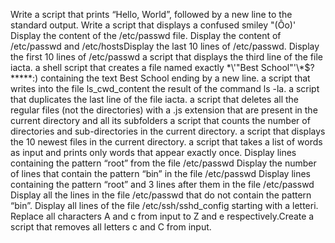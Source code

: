 Write a script that prints “Hello, World”, followed by a new line to the standard output.
Write a script that displays a confused smiley "(Ôo)'
Display the content of the /etc/passwd file.
Display the content of /etc/passwd and /etc/hostsDisplay the last 10 lines of /etc/passwd. 
Display the first 10 lines of /etc/passwd 
a script that displays the third line of the file iacta.
a shell script that creates a file named exactly \*\\'"Best School"\'\\*$\?\*\*\*\*\*:) containing the text Best School ending by a new line.
a script that writes into the file ls_cwd_content the result of the command ls -la.
a script that duplicates the last line of the file iacta.
a script that deletes all the regular files (not the directories) with a .js extension that are present in the current directory and all its subfolders
 a script that counts the number of directories and sub-directories in the current directory.
a script that displays the 10 newest files in the current directory.
a script that takes a list of words as input and prints only words that appear exactly once.
Display lines containing the pattern “root” from the file /etc/passwd
Display the number of lines that contain the pattern “bin” in the file /etc/passwd
Display lines containing the pattern “root” and 3 lines after them in the file /etc/passwd
Display all the lines in the file /etc/passwd that do not contain the pattern “bin”.
Display all lines of the file /etc/ssh/sshd_config starting with a letteri.
Replace all characters A and c from input to Z and e respectively.Create a script that removes all letters c and C from input. 
